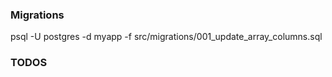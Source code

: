 ### Migrations

psql -U postgres -d myapp -f src/migrations/001_update_array_columns.sql

### TODOS
